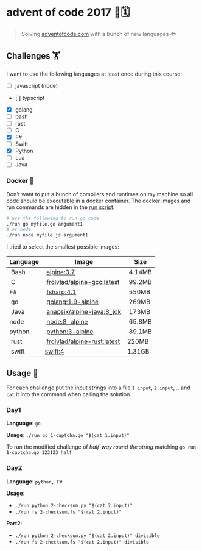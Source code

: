 # advent of code 2017 🎄🗓

> Solving [adventofcode.com](http://adventofcode.com/2017/about) with a bunch of new languages 🐟

## Challenges 🏋️‍

I want to use the following languages at least once during this course:

* [ ] javascript (node)
* [ ] typscript
* [x] golang
* [ ] bash
* [ ] rust
* [ ] C
* [x] F#
* [ ] Swift
* [x] Python
* [ ] Lua
* [ ] Java

### Docker 🐳

Don't want to put a bunch of compilers and runtimes on my machine so all code should be executable in a docker container. The docker images and run commands are hidden in the [run script](./run).

```sh
# use the following to run go code
./run go myfile.go argument1
# or node
./run node myfile.js argument1
```

I tried to select the smallest possible images:

| Language | Image | Size |
|----------|-------|------|
| Bash | [alpine:3.7](https://hub.docker.com/_/alpine/) | 4.14MB |
| C | [frolvlad/alpine-gcc:latest](https://hub.docker.com/r/frolvlad/alpine-gcc/) | 99.2MB |
| F# | [fsharp:4.1](https://hub.docker.com/_/fsharp/) | 550MB |
| go | [golang:1.9-alpine](https://hub.docker.com/_/golang/) | 269MB |
| Java | [anapsix/alpine-java:8_jdk](https://store.docker.com/community/images/anapsix/alpine-java/tags) | 173MB |
| node | [node:8-alpine](https://hub.docker.com/_/node/) | 65.8MB |
| python | [python:3-alpine](https://hub.docker.com/_/python/) | 89.1MB |
| rust | [frolvlad/alpine-rust:latest](https://hub.docker.com/r/frolvlad/alpine-rust/) | 220MB |
| swift | [swift:4](https://hub.docker.com/_/swift/) | 1.31GB |

## Usage 🏃‍

For each challenge put the input strings into a file `1.input`, `2.input`, .. and `cat` it into the command when calling the solution.

### Day1

**Language**: `go`

**Usage**: `./run go 1-captcha.go "$(cat 1.input)"`

To run the modified challenge of _half-way round the string_ matching `go run 1-captcha.go 123123 half`

### Day2

**Language**: `python, F#`

**Usage**:
* `./run python 2-checksum.py "$(cat 2.input)"`
* `./run fs 2-checksum.fs "$(cat 2.input)"`

**Part2**:
* `./run python 2-checksum.py "$(cat 2.input)" divisible`
* `./run fs 2-checksum.fs "$(cat 2.input)" divisible`
